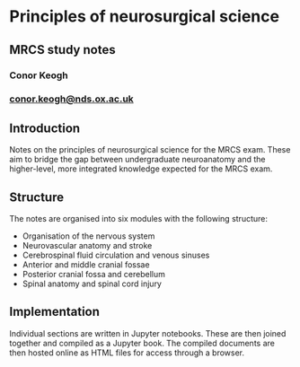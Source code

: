 # Principles of neurosurgical science
## MRCS study notes
### Conor Keogh
### conor.keogh@nds.ox.ac.uk

## Introduction
Notes on the principles of neurosurgical science for the MRCS exam. These aim to bridge the gap between undergraduate neuroanatomy and the higher-level, more integrated knowledge expected for the MRCS exam.

## Structure
The notes are organised into six modules with the following structure:
- Organisation of the nervous system
- Neurovascular anatomy and stroke
- Cerebrospinal fluid circulation and venous sinuses
- Anterior and middle cranial fossae
- Posterior cranial fossa and cerebellum
- Spinal anatomy and spinal cord injury

## Implementation
Individual sections are written in Jupyter notebooks. These are then joined together and compiled as a Jupyter book. The compiled documents are then hosted online as HTML files for access through a browser.

